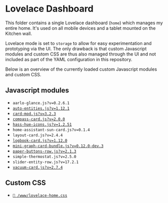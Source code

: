 # Lovelace Dashboard

This folder contains a single Lovelace dashboard (`home`) which manages my
entire home. It's used on all mobile devices and a tablet mounted on the Kitchen
wall.

Lovelace mode is set to `storage` to allow for easy experimentation and
prototyping via the UI. The only drawback is that custom Javascript modules and
custom CSS are thus also managed through the UI and not included as part of the
YAML configuration in this repository.

Below is an overview of the currently loaded custom Javascript modules and
custom CSS.

## Javascript modules

- `aarlo-glance.js?v=0.2.6.1`
- [`auto-entities.js?v=1.12.1`](https://github.com/thomasloven/lovelace-auto-entities)
- [`card-mod.js?v=3.2.3`](https://github.com/thomasloven/lovelace-card-mod/releases/tag/3.2.3)
- [`compass-card.js?v=2.0.0`](https://github.com/tomvanswam/compass-card/releases/tag/v2.0.0)
- [`hass-hue-icons.js?v=1.2.51`](https://github.com/arallsopp/hass-hue-icons/releases/tag/v1.2.51)
- `home-assistant-sun-card.js?v=0.1.4`
- `layout-card.js?v=2.4.4`
- [`logbook-card.js?v=1.12.0`](https://github.com/royto/logbook-card/releases/tag/1.12.0)
- [`mini-graph-card-bundle.js?v=0.12.0-dev.3`](https://github.com/kalkih/mini-graph-card/releases/tag/v0.12.0-dev.3)
- [`paper-buttons-row.js?v=2.1.3`](https://github.com/jcwillox/lovelace-paper-buttons-row/releases/tag/2.1.3)
- `simple-thermostat.js?v=2.5.0`
- `slider-entity-row.js?v=17.2.1`
- [`vacuum-card.js?v=2.7.4`](https://github.com/denysdovhan/vacuum-card/releases/tag/v2.7.4)

## Custom CSS

- [`📄 /www/lovelace-home.css`](/www/lovelace-home.css)
